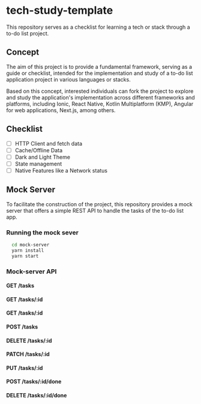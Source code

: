 # tech-study-template

This repository serves as a checklist for learning a tech or stack through a to-do list project.

## Concept

The aim of this project is to provide a fundamental framework, serving as a guide or checklist, intended for the implementation and study of a to-do list application project in various languages or stacks.

Based on this concept, interested individuals can fork the project to explore and study the application's implementation across different frameworks and platforms, including Ionic, React Native, Kotlin Multiplatform (KMP), Angular for web applications, Next.js, among others.

## Checklist

- [ ] HTTP Client and fetch data
- [ ] Cache/Offline Data
- [ ] Dark and Light Theme
- [ ] State management
- [ ] Native Features like a Network status

## Mock Server

To facilitate the construction of the project, this repository provides a mock server that offers a simple REST API to handle the tasks of the to-do list app.

### Running the mock sever

```sh
  cd mock-server
  yarn install
  yarn start
```

### Mock-server API

#### GET /tasks

#### GET /tasks/:id

#### GET /tasks/:id

#### POST /tasks

#### DELETE /tasks/:id

#### PATCH /tasks/:id

#### PUT /tasks/:id

#### POST /tasks/:id/done

#### DELETE /tasks/:id/done
